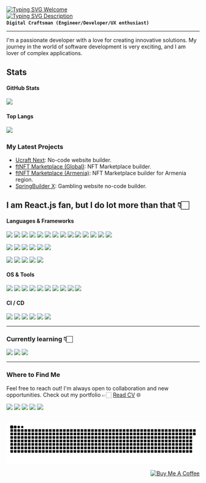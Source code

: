 [![Typing SVG Welcome](https://readme-typing-svg.demolab.com?font=Anta&size=32&duration=1&pause=2000&color=8ec07c&repeat=false&random=false&width=300&lines=Hello%2C+I+am+David)](https://git.io/typing-svg)  
[![Typing SVG Description](https://readme-typing-svg.demolab.com?font=Fira+Code&size=22&duration=1000&pause=2000&color=9AC08C&random=false&width=435&lines=Front-end+Software+Engineer;7+years+of+coding+experience)](https://git.io/typing-svg)  
**`Digital Craftsman (Engineer/Developer/UX enthusiast)`**

---

I'm a passionate developer with a love for creating innovative solutions. My journey in the world of software development is very exciting, and I am lover of complex applications.

## Stats

#### GitHub Stats
<img src="https://github-readme-stats-kigary.vercel.app/api?hide=issues&theme=gruvbox&username=kigary&show_icons=true&hide_title=true" />

#### Top Langs
<img src="https://github-readme-stats-kigary.vercel.app/api/top-langs/?username=kigary&layout=compact&hide_title=true&size_weight=0.5&count_weight=0.5" />

### My Latest Projects

- [Ucraft Next](https://next.ucraft.com/): No-code website builder.
- [ftNFT Marketplace (Global)](https://www.ftnft.com/): NFT Marketplace builder.
- [ftNFT Marketplace (Armenia)](https://ftnft.am/en): NFT Marketplace builder for Armenia region.
- [SpringBuilder X](https://www.betconstruct.com/springbuilderx): Gambling website no-code builder.

## I am React.js fan, but I do lot more than that 👇🏻

#### Languages & Frameworks

<p>
    <img src="https://img.shields.io/badge/React-20232A?style=for-the-badge&logo=react&logoColor=61DAFB" height=28 />
    <img src="https://img.shields.io/badge/TypeScript-007ACC?style=for-the-badge&logo=typescript&logoColor=white" height=28 />
    <img src="https://img.shields.io/badge/JavaScript-F7DF1E?style=for-the-badge&logo=javascript&logoColor=062e6f" height=28 />
    <img src="https://img.shields.io/badge/-React%20Query-FF4154?style=for-the-badge&logo=react%20query&logoColor=white" height=28 />
    <img src="https://img.shields.io/badge/Redux-593D88?style=for-the-badge&logo=redux&logoColor=white" height=28 />
    <img src="https://img.shields.io/badge/React_Router-CA4245?style=for-the-badge&logo=react-router&logoColor=white" height=28 />
    <img src="https://img.shields.io/badge/next.js-000000?style=for-the-badge&logo=nextdotjs&logoColor=white" height=28 />
    <img src="https://img.shields.io/badge/json%20web%20tokens-283330?style=for-the-badge&logo=json-web-tokens&logoColor=pink" height=28 />
    <img src="https://img.shields.io/badge/rxjs-%23B7178C.svg?style=for-the-badge&logo=reactivex&logoColor=white" height=28 />
    <img src="https://img.shields.io/badge/styled--components-DB7093?style=for-the-badge&logo=styled-components&logoColor=white" height=28 />
    <img src="https://img.shields.io/badge/less-2B4C80?style=for-the-badge&logo=less&logoColor=white" height=28 />
    <img src="https://img.shields.io/badge/Tailwind_CSS-38B2AC?style=for-the-badge&logo=tailwind-css&logoColor=white" height=28 />
    <img src="https://img.shields.io/badge/ember-1C1E24?style=for-the-badge&logo=ember.js&logoColor=D04A37" height=28 />
    <img src="https://img.shields.io/badge/web3.js-F16822?style=for-the-badge&logo=web3.js&logoColor=white" height=28 />
</p>
<p>
    <img src="https://img.shields.io/badge/webpack-%238DD6F9.svg?style=for-the-badge&logo=webpack&logoColor=black" height=28 />
    <img src="https://img.shields.io/badge/yarn-%232C8EBB.svg?style=for-the-badge&logo=yarn&logoColor=white" height=28 />
    <img src="https://img.shields.io/badge/NPM-%23CB3837.svg?style=for-the-badge&logo=npm&logoColor=white" height=28 />
    <img src="https://img.shields.io/badge/firebase-a08021?style=for-the-badge&logo=firebase&logoColor=ffcd34" height=28 />
    <img src="https://img.shields.io/badge/Jest-323330?style=for-the-badge&logo=Jest&logoColor=white" height=28 />
    <img src="https://img.shields.io/badge/-TestingLibrary-%23E33332?style=for-the-badge&logo=testing-library&logoColor=white" height=28 />
</p>
<p>
    <img src="https://img.shields.io/badge/Python-3776AB?style=for-the-badge&logo=python&logoColor=ffef00" height=28 />
    <img src="https://img.shields.io/badge/C%2B%2B-00599C?style=for-the-badge&logo=c%2B%2B&logoColor=white" height=28 />
    <img src="https://img.shields.io/badge/Swift-FA7343?style=for-the-badge&logo=swift&logoColor=white" height=28 />
    <img src="https://img.shields.io/badge/MySQL-00000F?style=for-the-badge&logo=mysql&logoColor=white" height=28 />
    <img src="https://img.shields.io/badge/GraphQL-E434AA?style=for-the-badge&logo=graphql&logoColor=white" height=28 />
</p>

#### OS & Tools

<p>
    <img src="https://img.shields.io/badge/jira-%230A0FFF.svg?style=for-the-badge&logo=jira&logoColor=white" height=28 />
    <img src="https://img.shields.io/badge/Obsidian-%23483699.svg?style=for-the-badge&logo=obsidian&logoColor=white" height=28 />
    <img src="https://img.shields.io/badge/Slack-4A154B?style=for-the-badge&logo=slack&logoColor=white" height=28 />
    <img src="https://img.shields.io/badge/IntelliJIDEA-000000.svg?style=for-the-badge&logo=intellij-idea&logoColor=white" height=28 />
    <img src="https://img.shields.io/badge/-Swagger-%23Clojure?style=for-the-badge&logo=swagger&logoColor=white" height=28 />
    <img src="https://img.shields.io/badge/Shell_Script-121011?style=for-the-badge&logo=gnu-bash&logoColor=white" height=28 />
    <img src="https://img.shields.io/badge/Linux-FCC624?style=for-the-badge&logo=linux&logoColor=black" height=28 />
    <img src="https://img.shields.io/badge/Ubuntu-E95420?style=for-the-badge&logo=ubuntu&logoColor=white" height=28 />
    <img src="https://img.shields.io/badge/Debian-D70A53?style=for-the-badge&logo=debian&logoColor=white" height=28 />
    <img src="https://img.shields.io/badge/Kali-268BEE?style=for-the-badge&logo=kalilinux&logoColor=white" height=28 />
</p>

#### CI / CD

<p>
    <img src="https://img.shields.io/badge/git-%23F05033.svg?style=for-the-badge&logo=git&logoColor=white" height=28 />
    <img src="https://img.shields.io/badge/github-%23121011.svg?style=for-the-badge&logo=github&logoColor=white" height=28 />
    <img src="https://img.shields.io/badge/github%20actions-%232671E5.svg?style=for-the-badge&logo=githubactions&logoColor=white" height=28 />
    <img src="https://img.shields.io/badge/bitbucket-%230047B3.svg?style=for-the-badge&logo=bitbucket&logoColor=white" height=28 />
    <img src="https://img.shields.io/badge/Vercel-000000?style=for-the-badge&logo=vercel&logoColor=white" height=28 />
    <img src="https://img.shields.io/badge/docker-%230db7ed.svg?style=for-the-badge&logo=docker&logoColor=white" height=28 />
</p>

---

### Currently learning 👇🏻

<p>
    <img src="https://img.shields.io/badge/Solidity-%23363636.svg?style=for-the-badge&logo=solidity&logoColor=white" height=28 />
    <img src="https://img.shields.io/badge/vite-%23646CFF.svg?style=for-the-badge&logo=vite&logoColor=white" height=28 />
    <img src="https://img.shields.io/badge/svelte-%23f1413d.svg?style=for-the-badge&logo=svelte&logoColor=white" height=28 />
</p>

---

### Where to Find Me

Feel free to reach out! I'm always open to collaboration and new opportunities. Check out my portfolio 👉🏻 [Read CV](https://read.cv/kigary) 🌐
<p>
    <a href="https://linkedin.com/in/kigary" style="display: inline-flex">
        <img src="https://img.shields.io/badge/LinkedIn-0077B5?style=for-the-badge&logo=linkedin&logoColor=white" height=30 />
    </a>
    <a href="https://t.me/koumyakusuji" style="display: inline-flex">
        <img src="https://img.shields.io/badge/Telegram-2CA5E0?style=for-the-badge&logo=telegram&logoColor=white" height=30 />
    </a>
    <a href="https://medium.com/@kigary" style="display: inline-flex">
        <img src="https://img.shields.io/badge/Medium-12100E?style=for-the-badge&logo=medium&logoColor=white" height=30 />
    </a>
    <a href="mailto:david.mirumyan.job@gmail.com" target="_blank" style="display: inline-flex">
        <img src="https://img.shields.io/badge/Gmail-D14836?style=for-the-badge&logo=gmail&logoColor=white" height=30 />
    </a>
    <a href="mailto:david.mirumyan@proton.me" target="_blank" style="display: inline-flex">
        <img src="https://img.shields.io/badge/ProtonMail-8B89CC?style=for-the-badge&logo=protonmail&logoColor=white" height=30 />
    </a>
</p>

<picture>
    <source media="(prefers-color-scheme: dark)" srcset="https://raw.githubusercontent.com/kigary/kigary/output/github-contribution-grid-snake-dark.svg?v=1" />
    <source media="(prefers-color-scheme: light)" srcset="https://raw.githubusercontent.com/kigary/kigary/output/github-contribution-grid-snake.svg?v=1" />
    <img alt="github-snake" src="https://raw.githubusercontent.com/kigary/kigary/output/github-contribution-grid-snake.svg?v=1" />
</picture>
<p></p>
<p align="right">
    <a href="https://www.buymeacoffee.com/kigary" target="_blank" rel="noreferrer nofollow">
        <img src="https://cdn.buymeacoffee.com/buttons/default-red.png" alt="Buy Me A Coffee" height="40" width="170" >
    </a>
</p>
